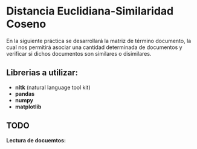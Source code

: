 # Distancia Euclidiana-Similaridad Coseno

En la siguiente práctica se desarrollará la matriz de término
documento, la cual nos permitirá asociar una cantidad 
determinada de documentos y verificar si dichos documentos
son similares o disimilares.

## Librerias a utilizar:

- **nltk** (natural language tool kit)
- **pandas**
- **numpy**
- **matplotlib**

## TODO

**Lectura de docuemtos:**


